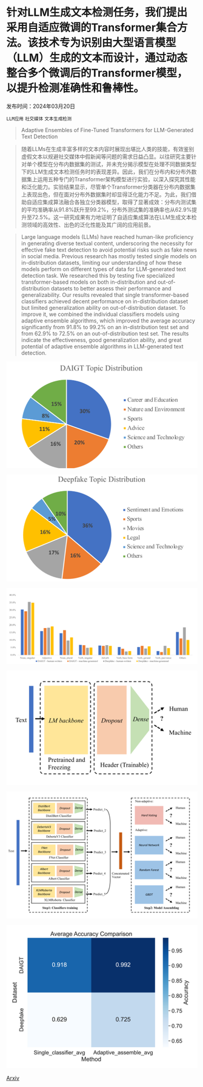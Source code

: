 # 针对LLM生成文本检测任务，我们提出采用自适应微调的Transformer集合方法。该技术专为识别由大型语言模型（LLM）生成的文本而设计，通过动态整合多个微调后的Transformer模型，以提升检测准确性和鲁棒性。

发布时间：2024年03月20日

`LLM应用` `社交媒体` `文本生成检测`

> Adaptive Ensembles of Fine-Tuned Transformers for LLM-Generated Text Detection

> 随着LLMs在生成丰富多样的文本内容时展现出堪比人类的技能，有效鉴别虚假文本以规避社交媒体中假新闻等问题的需求日益凸显。以往研究主要针对单个模型在分布内数据集的测试，并未充分揭示模型在处理不同数据类型下的LLM生成文本检测任务时的表现差异。因此，我们在分布内和分布外数据集上运用五种专门的Transformer架构模型进行实验，以深入探究其性能和泛化能力。实验结果显示，尽管单个Transformer分类器在分布内数据集上表现出色，但在面对分布外数据集时却显得泛化能力不足。为此，我们借助自适应集成算法融合各独立分类器模型，取得了显著成效：分布内测试集的平均准确率从91.8%跃升至99.2%，分布外测试集的准确率也从62.9%提升至72.5%。这一研究成果有力地证明了自适应集成算法在LLM生成文本检测领域的高效性、出色的泛化性能及其广阔的应用前景。

> Large language models (LLMs) have reached human-like proficiency in generating diverse textual content, underscoring the necessity for effective fake text detection to avoid potential risks such as fake news in social media. Previous research has mostly tested single models on in-distribution datasets, limiting our understanding of how these models perform on different types of data for LLM-generated text detection task. We researched this by testing five specialized transformer-based models on both in-distribution and out-of-distribution datasets to better assess their performance and generalizability. Our results revealed that single transformer-based classifiers achieved decent performance on in-distribution dataset but limited generalization ability on out-of-distribution dataset. To improve it, we combined the individual classifiers models using adaptive ensemble algorithms, which improved the average accuracy significantly from 91.8% to 99.2% on an in-distribution test set and from 62.9% to 72.5% on an out-of-distribution test set. The results indicate the effectiveness, good generalization ability, and great potential of adaptive ensemble algorithms in LLM-generated text detection.

![针对LLM生成文本检测任务，我们提出采用自适应微调的Transformer集合方法。该技术专为识别由大型语言模型（LLM）生成的文本而设计，通过动态整合多个微调后的Transformer模型，以提升检测准确性和鲁棒性。](../../../paper_images/2403.13335/x1.png)

![针对LLM生成文本检测任务，我们提出采用自适应微调的Transformer集合方法。该技术专为识别由大型语言模型（LLM）生成的文本而设计，通过动态整合多个微调后的Transformer模型，以提升检测准确性和鲁棒性。](../../../paper_images/2403.13335/x2.png)

![针对LLM生成文本检测任务，我们提出采用自适应微调的Transformer集合方法。该技术专为识别由大型语言模型（LLM）生成的文本而设计，通过动态整合多个微调后的Transformer模型，以提升检测准确性和鲁棒性。](../../../paper_images/2403.13335/x3.png)

![针对LLM生成文本检测任务，我们提出采用自适应微调的Transformer集合方法。该技术专为识别由大型语言模型（LLM）生成的文本而设计，通过动态整合多个微调后的Transformer模型，以提升检测准确性和鲁棒性。](../../../paper_images/2403.13335/x4.png)

![针对LLM生成文本检测任务，我们提出采用自适应微调的Transformer集合方法。该技术专为识别由大型语言模型（LLM）生成的文本而设计，通过动态整合多个微调后的Transformer模型，以提升检测准确性和鲁棒性。](../../../paper_images/2403.13335/x5.png)

![针对LLM生成文本检测任务，我们提出采用自适应微调的Transformer集合方法。该技术专为识别由大型语言模型（LLM）生成的文本而设计，通过动态整合多个微调后的Transformer模型，以提升检测准确性和鲁棒性。](../../../paper_images/2403.13335/x6.png)

[Arxiv](https://arxiv.org/abs/2403.13335)